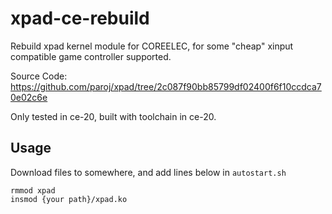# xpad-ce-rebuild
Rebuild xpad kernel module for COREELEC, for some "cheap" xinput compatible game controller supported.

Source Code: https://github.com/paroj/xpad/tree/2c087f90bb85799df02400f6f10ccdca70e02c6e

Only tested in ce-20, built with toolchain in ce-20.

## Usage

Download files to somewhere, and add lines below in `autostart.sh`

```
rmmod xpad
insmod {your path}/xpad.ko
```

